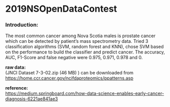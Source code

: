 # 2019NSOpenDataContest

<h3>Introduction:</h3>
The most common cancer among Nova Scotia males is prostate cancer which can be detected by patient’s mass spectrometry data. Tried 3 classification algorithms (SVM, random forest and KNN), chose SVM based on the performance to build the classifier and predict cancer. The accuracy, AUC, F1-Score and false negative were 0.975, 0.971, 0.978 and 0.

<b>raw data:</b><br>
(JNCI Dataset 7-3-02.zip (46 MB) ) can be downloaded from https://home.ccr.cancer.gov/ncifdaproteomics/ppatterns.asp

<b>reference:</b><br>
https://medium.springboard.com/how-data-science-enables-early-cancer-diagnosis-6221ae841ae3
